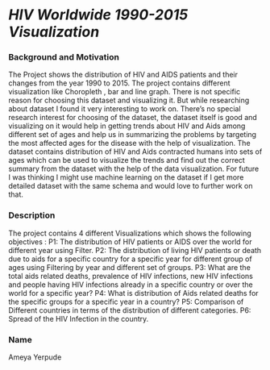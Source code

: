 # ***HIV Worldwide 1990-2015 Visualization***

### Background and Motivation 

The Project shows the distribution of HIV and AIDS patients and their changes from the year 1990 to 2015. The project contains different visualization like Choropleth , bar and line graph. There is not specific reason for choosing this dataset and visualizing it. But while researching about dataset I found it very interesting to work on. There’s no special research interest for choosing of the dataset, the dataset itself is good and visualizing on it would help in getting trends about HIV and Aids among different set of ages and help us in summarizing the problems by targeting the most affected ages for the disease with the help of visualization. The dataset contains distribution of HIV and Aids contracted humans into sets of ages which can be used to visualize the trends and find out the correct summary from the dataset with the help of the data visualization. For future I was thinking I might use machine learning on the dataset if I get more detailed dataset with the same schema and would love to further work on that.

### Description 

The project contains 4 different Visualizations which shows the following objectives : 
P1:  The distribution of HIV patients or AIDS over the world for different year using Filter.
P2: The distribution of living HIV patients or death due to aids for a specific country for a specific year for different group of ages using Filtering by year and different set of groups.
P3: What are the total aids related deaths, prevalence of HIV infections, new HIV infections and people having HIV infections already in a specific country or over the world for a specific year?
P4: What is distribution of Aids related deaths for the specific groups for a specific year in a country?
P5: Comparison of Different countries in terms of the distribution of different categories.
P6: Spread of the HIV Infection in the country.

### Name

Ameya Yerpude
